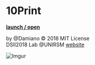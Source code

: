 # 10Print
**[launch / open](https://github.com/Damiano92/dsii-2018-unirsm.github.io/edit/master/Damiano92/10Print/10_print_variazioni_p5/10_print_1/index.html)**

by @Damiano © 2018 MIT License  
DSII2018 Lab @UNIRSM [website](http://dsii-2018-unirsm.github.io)

![Imgur](https://i.imgur.com/Q6L152v.png?1)

